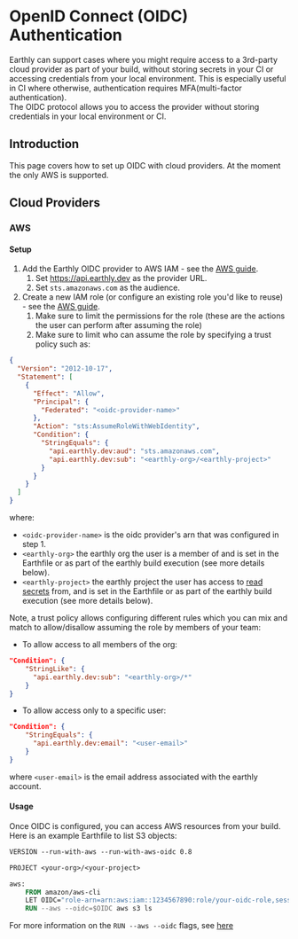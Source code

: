 # OpenID Connect (OIDC) Authentication

Earthly can support cases where you might require access to a 3rd-party cloud provider as part of your build, without storing secrets in your CI or accessing credentials from your local environment.
This is especially useful in CI where otherwise, authentication requires MFA(multi-factor authentication).  
The OIDC protocol allows you to access the provider without storing credentials in your local environment or CI.

## Introduction

This page covers how to set up OIDC with cloud providers. 
At the moment the only AWS is supported.

## Cloud Providers

### AWS

#### Setup

1. Add the Earthly OIDC provider to AWS IAM - see the [AWS guide](https://docs.aws.amazon.com/IAM/latest/UserGuide/id_roles_providers_create_oidc.html).
   1. Set https://api.earthly.dev as the provider URL.
   2. Set `sts.amazonaws.com` as the audience. 
2. Create a new IAM role (or configure an existing role you'd like to reuse) - see the [AWS guide](https://docs.aws.amazon.com/IAM/latest/UserGuide/id_roles_create_for-idp_oidc.html).
   1. Make sure to limit the permissions for the role (these are the actions the user can perform after assuming the role)
   2. Make sure to limit who can assume the role by specifying a trust policy such as:
```json
{
  "Version": "2012-10-17",
  "Statement": [
    {
      "Effect": "Allow",
      "Principal": {
        "Federated": "<oidc-provider-name>"
      },
      "Action": "sts:AssumeRoleWithWebIdentity",
      "Condition": {
        "StringEquals": {
          "api.earthly.dev:aud": "sts.amazonaws.com",
          "api.earthly.dev:sub": "<earthly-org>/<earthly-project>"
        }
      }
    }
  ]
}
```

where:
* `<oidc-provider-name>` is the oidc provider's arn that was configured in step 1.
* `<earthly-org>` the earthly org the user is a member of and is set in the Earthfile or as part of the earthly build execution (see more details below).
* `<earthly-project>` the earthly project the user has access to [read secrets](./managing-permissions.md#earthly-project-access-levels) from, and is set in the Earthfile or as part of the earthly build execution (see more details below).

Note, a trust policy allows configuring different rules which you can mix and match to allow/disallow assuming the role by members of your team:
* To allow access to all members of the org:
```json
"Condition": {
    "StringLike": {
      "api.earthly.dev:sub": "<earthly-org>/*"
    }
}
```
* To allow access only to a specific user:
```json
"Condition": {
    "StringEquals": {
      "api.earthly.dev:email": "<user-email>"
    }
}
```
where `<user-email>` is the email address associated with the earthly account.

#### Usage

Once OIDC is configured, you can access AWS resources from your build.
Here is an example Earthfile to list S3 objects:
```dockerfile
VERSION --run-with-aws --run-with-aws-oidc 0.8

PROJECT <your-org>/<your-project>

aws:
    FROM amazon/aws-cli
    LET OIDC="role-arn=arn:aws:iam::1234567890:role/your-oidc-role,session-name=my-session,region=us-east-1"
    RUN --aws --oidc=$OIDC aws s3 ls
```

For more information on the `RUN --aws --oidc` flags, see [here](../earthfile/earthfile.md#--oidc-oidc-spec-experimental) 
